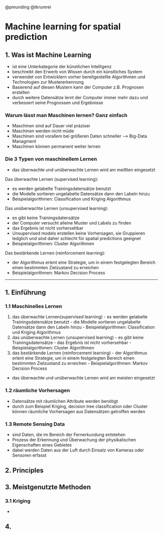 @pmunding @tkrumrei

# Machine learning for spatial prediction
## 1. Was ist Machine Learning
  - ist eine Unterkategorie der künstlichen Intelligenz
  - beschreibt den Erwerb von Wissen durch ein künstliches System
  - verwendet von Entwicklern vorher bereitgestellte Algorithmen und Technologien zur Mustererkennung
  - Basierend auf diesen Mustern kann der Computer z.B. Prognosen erstellen
  - durch weitere Datensätze lernt der Computer immer mehr dazu und verbessert seine Prognossen und Ergebnisse

### Warum lässt man Maschinen lernen? Ganz einfach
  - Maschinen sind auf Dauer viel präziser
  - Maschinen werden nicht müde 
  - Maschinen sind vorallem bei größeren Daten schneller --> Big-Data Managment
  - Maschinen können permanent weiter lernen 

### Die 3 Typen von maschinellem Lernen
  - das überwachte und unüberwachte Lernen wird am meißten eingesetzt

Das überwachte Lernen (supervised learning):
  - es werden gelabelte Trainingsdatensätze benutzt
  - die Modelle sortieren ungelabelte Datensätze dann den Labeln hinzu
  - Beispielalgorithmen: Classification und Kriging Algorithmus

Das unüberwachte Lernen (unsupervised learning):
  - es gibt keine Trainingsdatensätze
  - der Computer versucht alleine Muster und Labels zu finden
  - das Ergebnis ist nicht vorhersehbar
  - Unsupervised models erstellen keine Vorhersagen, sie Gruppieren ledglich und sind daher schlecht für spatial predictions geeignet
  - Beispielalgorithmen: Cluster Algorithmen

Das bestärkende Lernen (reinforcement learning):
  - der Algorithmus erlent eine Strategie, um in einem festgelegten Bereich einen bestimmten Zielzustand zu erreichen
  - Beispielalgorithmen: Markov Decision Process





---------------------------------------------------------------------------------------------
## 1. Einführung 
### 1.1 Maschinelles Lernen
  1. das überwachte Lernen(supervised learning)
    - es werden gelabelte Trainingsdatensätze benutzt
    - die Modelle sortieren ungelabelte Datensätze dann den Labeln hinzu 
    - Beispielalgorithmen: Classification und Kriging Algorithmus
  2. das unüberwachte Lernen (unsupervised learning)
    - es gibt keine Trainingsdatensätze
    - das Ergebnis ist nicht vorhersehbar
    - Beispielalgorithmen: Cluster Algorithmen
  4. das bestärkende Lernen (reinforcement learning)
    - der Algorithmus erlent eine Strategie, um in einem festgelegten Bereich einen bestimmten Zielzustand zu erreichen
    - Beispielalgorithmen: Markov Decision Process
  - das überwachte und unüberwachte Lernen wird am meisten eingesetzt
### 1.2 räumliche Vorhersagen 
  - Datensätze mit räumlichen Attribute werden benötigt
  - durch zum Beispiel Kriging, decision tree classification oder Cluster können räumliche Vorhersagen aus Datensätzen getroffen werden
### 1.3 Remote Sensing Data
  - sind Daten, die im Bereich der Fernerkundung entstehen
  - Prozess der Erkennung und Überwachung der physikalischen Eigenschaften eines Gebietes
  - dabei werden Daten aus der Luft durch Einsatz von Kameras oder Sensoren erfasst
## 2. Principles
## 3. Meistgenutzte Methoden
### 3.1 Kriging
  -
## 4. 
